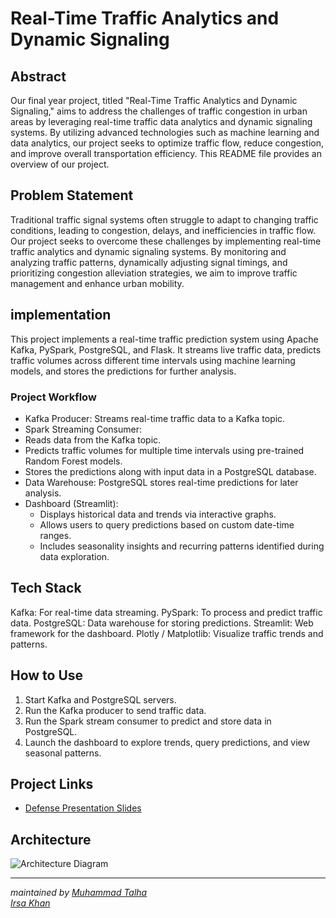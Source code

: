 # Real-Time Traffic Analytics and Dynamic Signaling

## Abstract
Our final year project, titled "Real-Time Traffic Analytics and Dynamic Signaling," aims to address the challenges of traffic congestion in urban areas by leveraging real-time traffic data analytics and dynamic signaling systems. By utilizing advanced technologies such as machine learning and data analytics, our project seeks to optimize traffic flow, reduce congestion, and improve overall transportation efficiency. This README file provides an overview of our project.

## Problem Statement
Traditional traffic signal systems often struggle to adapt to changing traffic conditions, leading to congestion, delays, and inefficiencies in traffic flow. Our project seeks to overcome these challenges by implementing real-time traffic analytics and dynamic signaling systems. By monitoring and analyzing traffic patterns, dynamically adjusting signal timings, and prioritizing congestion alleviation strategies, we aim to improve traffic management and enhance urban mobility.

## implementation
This project implements a real-time traffic prediction system using Apache Kafka, PySpark, PostgreSQL, and Flask. It streams live traffic data, predicts traffic volumes across different time intervals using machine learning models, and stores the predictions for further analysis.

### Project Workflow
- Kafka Producer: Streams real-time traffic data to a Kafka topic.
- Spark Streaming Consumer:
- Reads data from the Kafka topic.
- Predicts traffic volumes for multiple time intervals using pre-trained Random Forest models.
- Stores the predictions along with input data in a PostgreSQL database.
- Data Warehouse: PostgreSQL stores real-time predictions for later analysis.
- Dashboard (Streamlit):
   - Displays historical data and trends via interactive graphs.
   - Allows users to query predictions based on custom date-time ranges.
   - Includes seasonality insights and recurring patterns identified during data exploration.
 
## Tech Stack
Kafka: For real-time data streaming.
PySpark: To process and predict traffic data.
PostgreSQL: Data warehouse for storing predictions.
Streamlit: Web framework for the dashboard.
Plotly / Matplotlib: Visualize traffic trends and patterns.

## How to Use
1. Start Kafka and PostgreSQL servers.
2. Run the Kafka producer to send traffic data.
3. Run the Spark stream consumer to predict and store data in PostgreSQL.
4. Launch the dashboard to explore trends, query predictions, and view seasonal patterns.

## Project Links  
- [Defense Presentation Slides](https://github.com/itsMuhammadtalha/Real-Time-Traffic-Analytics-and-Congestion-Control/blob/master/fyp1-presentation-1-final.pptx)

## Architecture
![Architecture Diagram](https://github.com/itsMuhammadtalha/Real-Time-Traffic-Analytics-and-Congestion-Control/assets/80144916/0a9afd36-d734-4ad7-992e-73e6e0766381)



---
*maintained by [Muhammad Talha](https://github.com/itsMuhammadtalha)* <br>
                      *[Irsa Khan](https://github.com/IrsaKhan)*
                      
